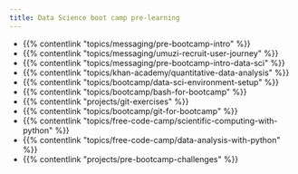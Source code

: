 ```yaml
---
title: Data Science boot camp pre-learning
---
```


- {{% contentlink "topics/messaging/pre-bootcamp-intro" %}}
- {{% contentlink "topics/messaging/umuzi-recruit-user-journey" %}}
- {{% contentlink "topics/messaging/pre-bootcamp-intro-data-sci" %}}
- {{% contentlink "topics/khan-academy/quantitative-data-analysis" %}}
- {{% contentlink "topics/bootcamp/data-sci-environment-setup" %}}
- {{% contentlink "topics/bootcamp/bash-for-bootcamp" %}}
- {{% contentlink "projects/git-exercises" %}}
- {{% contentlink "topics/bootcamp/git-for-bootcamp" %}}
- {{% contentlink "topics/free-code-camp/scientific-computing-with-python" %}}
- {{% contentlink "topics/free-code-camp/data-analysis-with-python" %}}
- {{% contentlink "projects/pre-bootcamp-challenges" %}}
